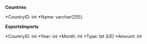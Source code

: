 **Countries**

*CountryID: int
*Name: varchar(255)

**ExportsImports**

*CountryID: int
*Year: int
*Month: int
*Type: bit (I/E)
*Amount: int
